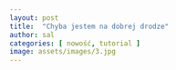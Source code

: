 ```yaml
---
layout: post
title:  "Chyba jestem na dobrej drodze"
author: sal
categories: [ nowość, tutorial ]
image: assets/images/3.jpg
---
```

<!--stackedit_data:
eyJoaXN0b3J5IjpbMTM3MjAyNzc2XX0=
-->